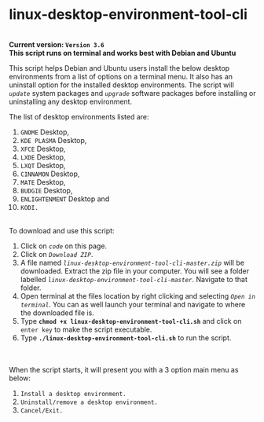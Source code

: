 # linux-desktop-environment-tool-cli

\
**Current version: `Version 3.6`**\
**This script runs on terminal and works best with Debian and Ubuntu**

This script helps Debian and Ubuntu users install the below desktop environments from a list of options on a terminal menu. It also has an uninstall option for the installed desktop environments. The script will *`update`* system packages and *`upgrade`* software packages before installing or uninstalling any desktop environment.

The list of desktop environments listed are:
  1.  `GNOME` Desktop,
  2.  `KDE PLASMA` Desktop,
  3.  `XFCE` Desktop,
  4.  `LXDE` Desktop,
  5.  `LXQT` Desktop,
  6.  `CINNAMON` Desktop,
  7.  `MATE` Desktop,
  8.  `BUDGIE` Desktop,
  9.  `ENLIGHTENMENT` Desktop and
  10. `KODI.`


\
To download and use this script:
  1. Click on *`code`* on this page.
  2. Click on *`Download ZIP`*.
  3. A file named *`linux-desktop-environment-tool-cli-master.zip`* will be downloaded. Extract the zip file in your computer. You will see a folder labelled *`linux-desktop-environment-tool-cli-master`*. Navigate to that folder.
  4. Open terminal at the files location by right clicking and selecting *`Open in terminal`*. You can as well launch your terminal and navigate to where the downloaded file is.
  5. Type **`chmod +x linux-desktop-environment-tool-cli.sh`** and click on `enter key` to make the script executable.
  6. Type **`./linux-desktop-environment-tool-cli.sh`** to run the script.

\
\
When the script starts, it will present you with a 3 option main menu as below:
  1. `Install a desktop environment.`
  2. `Uninstall/remove a desktop environment.`
  3. `Cancel/Exit.`
